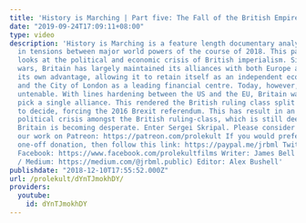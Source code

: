 ```yaml
---
title: 'History is Marching | Part five: The Fall of the British Empire'
date: "2019-09-24T17:09:11+08:00"
type: video
description: 'History is Marching is a feature length documentary analyzing the rise
  in tensions between major world powers of the course of 2018. This part of the film
  looks at the political and economic crisis of British imperialism. Since the world
  wars, Britain has largely maintained its alliances with both Europe and the US to
  its own advantage, allowing it to retain itself as an independent economic power
  and the City of London as a leading financial centre. Today, however, this is becoming
  untenable. With lines hardening between the US and the EU, Britain was forced to
  pick a single alliance. This rendered the British ruling class split and unable
  to decide, forcing the 2016 Brexit referendum. This has result in an all but complete
  political crisis amongst the British ruling-class, which is still deepening. Increasingly,
  Britain is becoming desperate. Enter Sergei Skripal. Please consider supporting
  our work on Patreon: https://patreon.com/prolekult If you would prefer to make a
  one-off donation, then follow this link: https://paypal.me/jrbml Twitter: https://twitter.com/ProlekultFilms
  Facebook: https://www.facebook.com/prolekultfilms Writer: James Bell (Twitter: https://twitter.com/GlumBird
  / Medium: https://medium.com/@jrbml.public) Editor: Alex Bushell'
publishdate: "2018-12-10T17:55:52.000Z"
url: /prolekult/dYnTJmokhDY/
providers:
  youtube:
    id: dYnTJmokhDY
---
```

